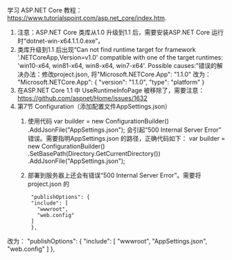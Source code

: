 学习 ASP.NET Core 教程：https://www.tutorialspoint.com/asp.net_core/index.htm.

1. 注意：ASP.NET Core 类库从1.0 升级到1.1 后，需要安装ASP.NET Core 运行时“dotnet-win-x64.1.1.0.exe”。
2. 类库升级到1.1 后出现“Can not find runtime target for framework '.NETCoreApp,Version=v1.0' compatible with one of the target runtimes: 'win10-x64, win81-x64, win8-x64, win7-x64'. Possible causes:”错误的解决办法：修改project.json, 将"Microsoft.NETCore.App": "1.1.0" 改为：
	    "Microsoft.NETCore.App": {
	      "version": "1.1.0",
	      "type": "platform"
	    }
3. 在ASP.NET Core 1.1 中 UseRuntimeInfoPage 被移除了，需要注意：https://github.com/aspnet/Home/issues/1632
4. 第7节 Configuration（添加配置文件AppSettings.json）
	1. 使用代码
	    	var builder = new ConfigurationBuilder()
				.AddJsonFile("AppSettings.json");
会引起“500 Internal Server Error” 错误。需要指明AppSettings.json 的路径，正确代码如下：
			var builder = new ConfigurationBuilder()
                .SetBasePath(Directory.GetCurrentDirectory())
                .AddJsonFile("AppSettings.json");
	2. 部署到服务器上还会有错误“500 Internal Server Error”。需要将 project.json 的
	
			"publishOptions": {
		    "include": [
		      "wwwroot",
		      "web.config"
		    ]
		  	},
改为：
			"publishOptions": {
		    "include": [
		      "wwwroot",
		      "AppSettings.json",
		      "web.config"
		    ]
		   },